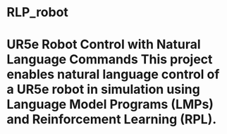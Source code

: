 # RLP_robot
# UR5e Robot Control with Natural Language Commands  This project enables natural language control of a UR5e robot in simulation using Language Model Programs (LMPs) and Reinforcement Learning (RPL).  
